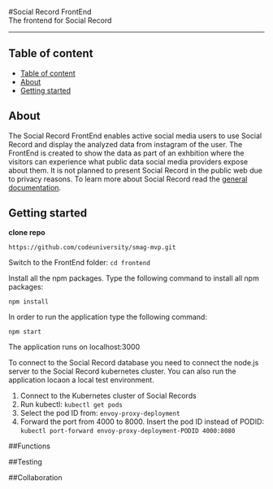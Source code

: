 #Social Record FrontEnd  
The frontend for Social Record

---

## Table of content

- [Table of content](#table-of-content)
- [About](#about)
- [Getting started](#getting-started)

## About

The Social Record FrontEnd enables active social media users to use Social Record and display the analyzed data from instagram of the user. The FrontEnd is created to show the data as part of an exhbition where the visitors can experience what public data social media providers expose about them. It is not planned to present Social Record in the public web due to privacy reasons. To learn more about Social Record read the [general documentation](https://github.com/codeuniversity/smag-mvp).

## Getting started

**clone repo**

`https://github.com/codeuniversity/smag-mvp.git`

Switch to the FrontEnd folder:
`cd frontend`

Install all the npm packages. Type the following command to install all npm packages:

`npm install`

In order to run the application type the following command:

`npm start`

The application runs on localhost:3000

To connect to the Social Record database you need to connect the node.js server to the Social Record kubernetes cluster. You can also run the application locaon a local test environment. 

1. Connect to the Kubernetes cluster of Social Records 
2. Run kubectl: ```kubectl get pods```
3. Select the pod ID from: ```envoy-proxy-deployment``` 
4. Forward the port from 4000 to 8000. Insert the pod ID instead of PODID: ```kubectl port-forward envoy-proxy-deployment-PODID 4000:8080```


##Functions


##Testing



##Collaboration

